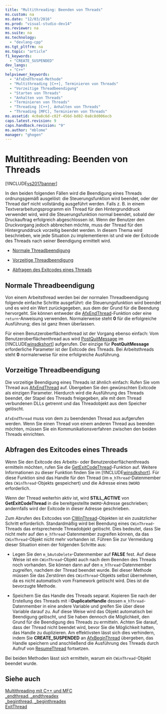```yaml
---
title: "Multithreading: Beenden von Threads"
ms.custom: na
ms.date: "12/03/2016"
ms.prod: "visual-studio-dev14"
ms.reviewer: na
ms.suite: na
ms.technology: 
  - "devlang-cpp"
ms.tgt_pltfrm: na
ms.topic: "article"
f1_keywords: 
  - "CREATE_SUSPENDED"
dev_langs: 
  - "C++"
helpviewer_keywords: 
  - "AfxEndThread-Methode"
  - "Multithreading [C++], Terminieren von Threads"
  - "Vorzeitige Threadbeendigung"
  - "Starten von Threads"
  - "Anhalten von Threads"
  - "Terminieren von Threads"
  - "Threading [C++], Anhalten von Threads"
  - "Threading [MFC], Terminieren von Threads"
ms.assetid: 4c0a8c6d-c02f-456d-bd02-0a8c8d006ecb
caps.latest.revision: 9
caps.handback.revision: "9"
ms.author: "mblome"
manager: "ghogen"
---
```

# Multithreading: Beenden von Threads
[!INCLUDE[vs2017banner](../../assembler/inline/includes/vs2017banner.md)]

In den beiden folgenden Fällen wird die Beendigung eines Threads ordnungsgemäß ausgelöst: die Steuerungsfunktion wird beendet, oder der Thread darf nicht vollständig ausgeführt werden.  Falls z. B. in einem Textverarbeitungsprogramm ein Thread für den Hintergrunddruck verwendet wird, wird die Steuerungsfunktion normal beendet, sobald der Druckauftrag erfolgreich abgeschlossen ist.  Wenn der Benutzer den Druckvorgang jedoch abbrechen möchte, muss der Thread für den Hintergrunddruck vorzeitig beendet werden.  In diesem Thema wird beschrieben, wie jede Situation zu implementieren ist und wie der Exitcode des Threads nach seiner Beendigung ermittelt wird.  
  
-   [Normale Threadbeendigung](#_core_normal_thread_termination)  
  
-   [Vorzeitige Threadbeendigung](#_core_premature_thread_termination)  
  
-   [Abfragen des Exitcodes eines Threads](#_core_retrieving_the_exit_code_of_a_thread)  
  
##  <a name="_core_normal_thread_termination"></a> Normale Threadbeendigung  
 Von einem Arbeitsthread werden bei der normalen Threadbeendigung folgende einfache Schritte ausgeführt: die Steuerungsfunktion wird beendet und es wird ein Wert zurückgegeben, aus dem der Grund für die Beendung hervorgeht.  Sie können entweder die [AfxEndThread](../Topic/AfxEndThread.md)\-Funktion oder eine `return`\-Anweisung verwenden.  Normalerweise steht **0** für die erfolgreiche Ausführung; dies ist ganz Ihnen überlassen.  
  
 Für einen Benutzeroberflächenthread ist der Vorgang ebenso einfach: Vom Benutzeroberflächenthread aus wird [PostQuitMessage](http://msdn.microsoft.com/library/windows/desktop/ms644945) im [!INCLUDE[winsdkshort](../../atl/reference/includes/winsdkshort_md.md)] aufgerufen.  Der einzige für **PostQuitMessage** erforderliche Parameter ist der Exitcode des Threads.  Bei Arbeitsthreads steht **0** normalerweise für eine erfolgreiche Ausführung.  
  
##  <a name="_core_premature_thread_termination"></a> Vorzeitige Threadbeendigung  
 Die vorzeitige Beendigung eines Threads ist ähnlich einfach: Rufen Sie vom Thread aus [AfxEndThread](../Topic/AfxEndThread.md) auf.  Übergeben Sie den gewünschten Exitcode als einzigen Parameter.  Hierdurch wird die Ausführung des Threads beendet, der Stapel des Threads freigegeben, alle mit dem Thread verbundenen DLLs getrennt und das Threadobjekt aus dem Speicher gelöscht.  
  
 `AfxEndThread` muss von dem zu beendenden Thread aus aufgerufen werden.  Wenn Sie einen Thread von einem anderen Thread aus beenden möchten, müssen Sie ein Kommunikationsverfahren zwischen den beiden Threads einrichten.  
  
##  <a name="_core_retrieving_the_exit_code_of_a_thread"></a> Abfragen des Exitcodes eines Threads  
 Wenn Sie den Exitcode des Arbeits\- oder Benutzeroberflächenthreads ermitteln möchten, rufen Sie die [GetExitCodeThread](http://msdn.microsoft.com/library/windows/desktop/ms683190)\-Funktion auf.  Weitere Informationen zu dieser Funktion finden Sie im [!INCLUDE[winsdkshort](../../atl/reference/includes/winsdkshort_md.md)].  Für diese Funktion sind das Handle für den Thread \(im `m_hThread`\-Datenmember des `CWinThread`\-Objekts gespeichert\) und die Adresse eines `DWORD` erforderlich.  
  
 Wenn der Thread weiterhin aktiv ist, wird **STILL\_ACTIVE** von **GetExitCodeThread** in die bereitgestellte `DWORD`\-Adresse geschrieben; andernfalls wird der Exitcode in dieser Adresse geschrieben.  
  
 Zum Abrufen des Exitcodes von [CWinThread](../../mfc/reference/cwinthread-class.md)\-Objekten ist ein zusätzlicher Schritt erforderlich.  Standardmäßig wird bei Beendung eines `CWinThread`\-Threads das entsprechende Threadobjekt gelöscht.  Dies bedeutet, dass Sie nicht mehr auf den `m_hThread`\-Datenmember zugreifen können, da das `CWinThread`\-Objekt nicht mehr vorhanden ist.  Führen Sie zur Vermeidung dieser Situation einen der folgenden Schritte aus:  
  
-   Legen Sie den `m_bAutoDelete`\-Datenmember auf **FALSE** fest.  Auf diese Weise ist ein `CWinThread`\-Objekt auch nach dem Beenden des Threads noch vorhanden.  Sie können dann auf den `m_hThread`\-Datenmember zugreifen, nachdem der Thread beendet wurde.  Bei dieser Methode müssen Sie das Zerstören des `CWinThread`\-Objekts selbst übernehmen, da es nicht automatisch vom Framework gelöscht wird.  Dies ist die bevorzugte Methode.  
  
-   Speichern Sie das Handle des Threads separat.  Kopieren Sie nach der Erstellung des Threads mit **::DuplicateHandle** dessen `m_hThread`\-Datenmember in eine andere Variable und greifen Sie über diese Variable darauf zu.  Auf diese Weise wird das Objekt automatisch bei Beendigung gelöscht, und Sie haben dennoch die Möglichkeit, den Grund für die Beendigung des Threads zu ermitteln.  Achten Sie darauf, dass der Thread nicht beendet wird, bevor Sie die Möglichkeit hatten, das Handle zu duplizieren.  Am effektivsten lässt sich dies verhindern, indem Sie **CREATE\_SUSPENDED** an [AfxBeginThread](../Topic/AfxBeginThread.md) übergeben, das Handle speichern und anschließend die Ausführung des Threads durch Aufruf von [ResumeThread](../Topic/CWinThread::ResumeThread.md) fortsetzen.  
  
 Bei beiden Methoden lässt sich ermitteln, warum ein `CWinThread`\-Objekt beendet wurde.  
  
## Siehe auch  
 [Multithreading mit C\+\+ und MFC](../../parallel/multithreading-with-cpp-and-mfc.md)   
 [\_endthread, \_endthreadex](../../c-runtime-library/reference/endthread-endthreadex.md)   
 [\_beginthread, \_beginthreadex](../../c-runtime-library/reference/beginthread-beginthreadex.md)   
 [ExitThread](http://msdn.microsoft.com/library/windows/desktop/ms682659)